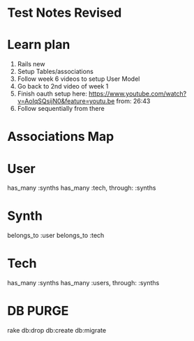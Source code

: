 # Test Notes Revised

# Learn plan
1) Rails new
2) Setup Tables/associations
3) Follow week 6 videos to setup User Model
4) Go back to 2nd video of week 1 
5) Finish oauth setup here: https://www.youtube.com/watch?v=AoIqSQsijN0&feature=youtu.be from: 26:43
6) Follow sequentially from there


# Associations Map
# User
has_many :synths
has_many :tech, through: :synths

# Synth
belongs_to :user
belongs_to :tech

# Tech
has_many :synths
has_many :users, through: :synths

# DB PURGE
rake db:drop db:create db:migrate


